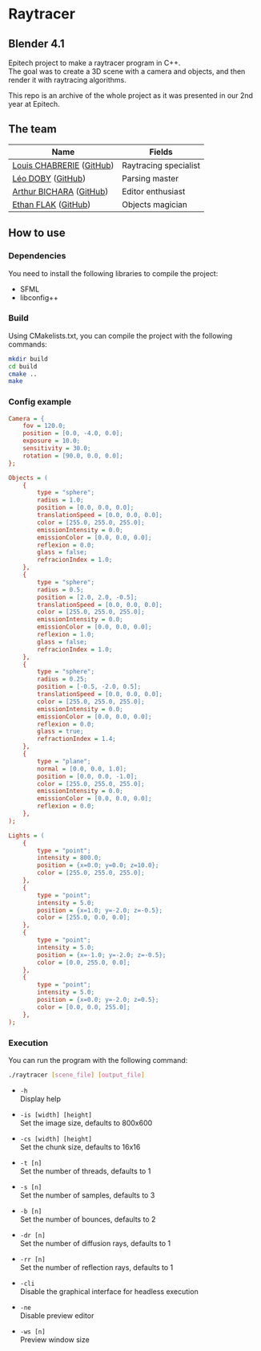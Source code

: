 # Raytracer

## Blender 4.1

Epitech project to make a raytracer program in C++.\
The goal was to create a 3D scene with a camera and objects, and then render it with raytracing algorithms.

This repo is an archive of the whole project as it was presented in our 2nd year at Epitech.

## The team
| Name                                                                                         | Fields                |
|----------------------------------------------------------------------------------------------|-----------------------|
| [Louis CHABRERIE](mailto:louis.chabrerie@epitech.eu) ([GitHub](https://github.com/M4NIK0))   | Raytracing specialist |
| [Léo DOBY](mailto:leo.doby@epitech.eu) ([GitHub](https://github.com/LeoDoby))                | Parsing master        |
| [Arthur BICHARA](mailto:arthur.bichara@epitech.eu) ([GitHub](https://github.com/ArthurBchr)) | Editor enthusiast     |
| [Ethan FLAK](mailto:ethan.flak@epitech.eu) ([GitHub](https://github.com/Eth22-Epitech))      | Objects magician      |

## How to use

### Dependencies

You need to install the following libraries to compile the project:
- SFML
- libconfig++

### Build

Using CMakelists.txt, you can compile the project with the following commands:

```bash
mkdir build
cd build
cmake ..
make
```

### Config example

```cfg
Camera = {
    fov = 120.0;
    position = [0.0, -4.0, 0.0];
    exposure = 10.0;
    sensitivity = 30.0;
    rotation = [90.0, 0.0, 0.0];
};

Objects = (
    {
        type = "sphere";
        radius = 1.0;
        position = [0.0, 0.0, 0.0];
        translationSpeed = [0.0, 0.0, 0.0];
        color = [255.0, 255.0, 255.0];
        emissionIntensity = 0.0;
        emissionColor = [0.0, 0.0, 0.0];
        reflexion = 0.0;
        glass = false;
        refracionIndex = 1.0;
    },
    {
        type = "sphere";
        radius = 0.5;
        position = [2.0, 2.0, -0.5];
        translationSpeed = [0.0, 0.0, 0.0];
        color = [255.0, 255.0, 255.0];
        emissionIntensity = 0.0;
        emissionColor = [0.0, 0.0, 0.0];
        reflexion = 1.0;
        glass = false;
        refracionIndex = 1.0;
    },
    {
        type = "sphere";
        radius = 0.25;
        position = [-0.5, -2.0, 0.5];
        translationSpeed = [0.0, 0.0, 0.0];
        color = [255.0, 255.0, 255.0];
        emissionIntensity = 0.0;
        emissionColor = [0.0, 0.0, 0.0];
        reflexion = 0.0;
        glass = true;
        refractionIndex = 1.4;
    },
    {
        type = "plane";
        normal = [0.0, 0.0, 1.0];
        position = [0.0, 0.0, -1.0];
        color = [255.0, 255.0, 255.0];
        emissionIntensity = 0.0;
        emissionColor = [0.0, 0.0, 0.0];
        reflexion = 0.0;
    },
);

Lights = (
    {
        type = "point";
        intensity = 800.0;
        position = {x=0.0; y=0.0; z=10.0};
        color = [255.0, 255.0, 255.0];
    },
    {
        type = "point";
        intensity = 5.0;
        position = {x=1.0; y=-2.0; z=-0.5};
        color = [255.0, 0.0, 0.0];
    },
    {
        type = "point";
        intensity = 5.0;
        position = {x=-1.0; y=-2.0; z=-0.5};
        color = [0.0, 255.0, 0.0];
    },
    {
        type = "point";
        intensity = 5.0;
        position = {x=0.0; y=-2.0; z=0.5};
        color = [0.0, 0.0, 255.0];
    },
);
```

### Execution

You can run the program with the following command:

```bash
./raytracer [scene_file] [output_file]
```

- `-h`\
Display help


- `-is [width] [height]`\
Set the image size, defaults to 800x600


- `-cs [width] [height]`\
Set the chunk size, defaults to 16x16


- `-t [n]`\
Set the number of threads, defaults to 1


- `-s [n]`\
Set the number of samples, defaults to 3


- `-b [n]`\
Set the number of bounces, defaults to 2


- `-dr [n]`\
Set the number of diffusion rays, defaults to 1


- `-rr [n]`\
Set the number of reflection rays, defaults to 1


- `-cli`\
Disable the graphical interface for headless execution


- `-ne`\
Disable preview editor


- `-ws [n]`\
Preview window size
